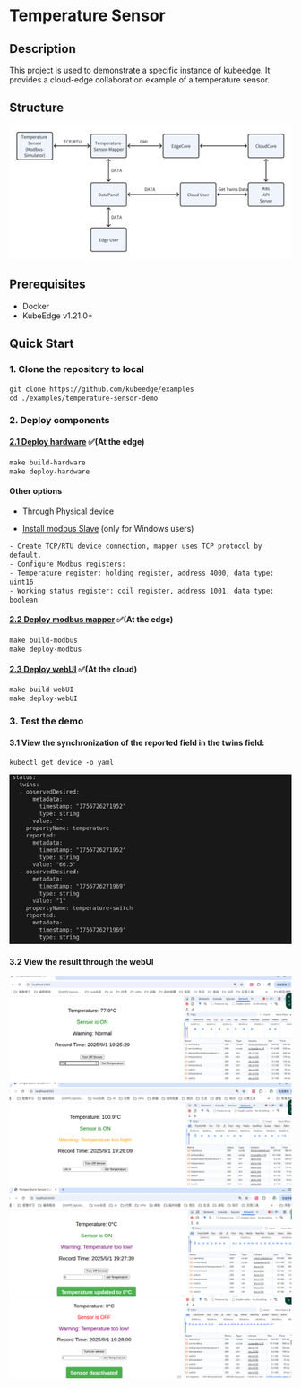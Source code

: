 # Temperature Sensor 

## Description
This project is used to demonstrate a specific instance of kubeedge. It provides a cloud-edge collaboration example of a temperature sensor.

## Structure
![img](./img/structure.png)

## Prerequisites
* Docker
* KubeEdge v1.21.0+
## Quick Start
### 1. Clone the repository to local
```
git clone https://github.com/kubeedge/examples
cd ./examples/temperature-sensor-demo
```
### 2. Deploy components

#### [2.1 Deploy hardware](hardware/README.md) ✅(At the edge)

```
make build-hardware
make deploy-hardware
```
#### Other options
- Through Physical device

- [Install modbus Slave](https://www.modbustools.com/modbus_slave.html) (only for Windows users)
```
- Create TCP/RTU device connection, mapper uses TCP protocol by default.
- Configure Modbus registers:
- Temperature register: holding register, address 4000, data type: uint16
- Working status register: coil register, address 1001, data type: boolean
```
#### [2.2 Deploy modbus mapper](modbus/README.md) ✅(At the edge)
```
make build-modbus
make deploy-modbus
```
#### [2.3 Deploy webUI](webUI/README.md) ✅(At the cloud)
```
make build-webUI
make deploy-webUI
```
### 3. Test the demo
#### 3.1 View the synchronization of the reported field in the twins field:
```
kubectl get device -o yaml
```
![twinData](./img/twinData.png)
#### 3.2 View the result through the webUI
![test1](./img/test1.png)
![test2](./img/test2.png)
![test3](./img/test3.png)
![test4](./img/test4.png)




